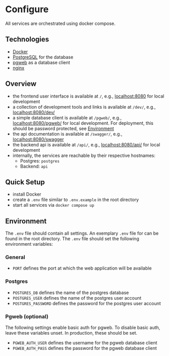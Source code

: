 # Configure

All services are orchestrated using docker compose.

## Technologies

- [Docker](https://www.docker.com/)
- [PostgreSQL](https://www.postgresql.org/) for the database
- [pgweb](https://sosedoff.github.io/pgweb/) as a database client
- [nginx](https://nginx.org/)

## Overview

- the frontend user interface is available at `/`, e.g., [localhost:8080](http://localhost:8080/) for local development
- a collection of development tools and links is available at `/dev/`, e.g., [localhost:8080/dev/](http://localhost:8080/dev/)
- a simple database client is available at `/pgweb/`, e.g., [localhost:8080/pgweb/](http://localhost:8080/pgweb/) for local development. For deployment, this should be password protected, see [Environment](#Environment)
- the api documentation is available at `/swagger/`, e.g., [localhost:8080/swagger](http://localhost:8080/swagger/)
- the backend api is available at `/api/`, e.g., [localhost:8080/api/](http://localhost:8080/api/) for local development
- internally, the services are reachable by their respective hostnames:
    - Postgres: `postgres`
    - Backend: `api`

## Quick Setup

- install Docker
- create a `.env` file similar to `.env.example` in the root directory
- start all services via `docker compose up`

## Environment

The `.env` file should contain all settings.
An exemplary `.env` file for can be found in the root directory.
The `.env` file should set the following environment variables:

### General

- `PORT` defines the port at which the web application will be available

### Postgres

- `POSTGRES_DB` defines the name of the postgres database
- `POSTGRES_USER` defines the name of the postgres user account
- `POSTGRES_PASSWORD` defines the password for the postgres user account

### Pgweb (optional)

The following settings enable basic auth for pgweb.
To disable basic auth, leave these variables unset.
In production, these should be set.

- `PGWEB_AUTH_USER` defines the username for the pgweb database client
- `PGWEB_AUTH_PASS` defines the password for the pgweb database client
